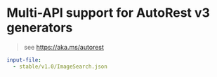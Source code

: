 # Multi-API support for AutoRest v3 generators

> see https://aka.ms/autorest

``` yaml $(enable-multi-api)
input-file:
  - stable/v1.0/ImageSearch.json
```
